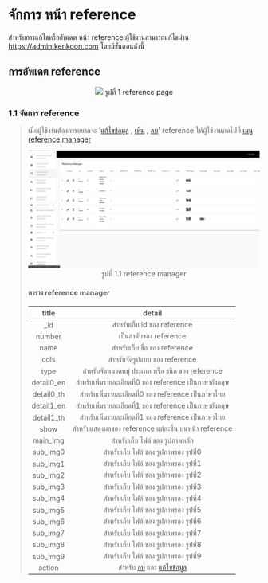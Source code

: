 # จักการ หน้า reference

สำหรับการแก้ไขหรืออัพเดต หน้า reference ผู้ใช้งานสามารถแก้ไขผ่าน https://admin.kenkoon.com โดยมีขั้นตอนดังนี้

## การอัพเดต reference

<p align="center" >
<img src=imgs/reference_page.png >
รูปที่ 1 reference page
</p>

### 1.1 จัดการ reference

> เมื่อผู้ใช้งานต้องการอยากจะ '<a href=/docs/recommend/recommend.md#46-เมื่อผู้ใช้งานกดปุ่ม  >แก้ไขข้อมูล</a> , <a href=/docs/recommend/recommend.md#44-ปุ่ม-เพิ่ม  >เพิ่ม</a> , <a href=/docs/recommend/recommend.md#47-เมื่อกดปุ่ม >ลบ</a>'  reference ให้ผู้ใช้งานกดไปที่  <a href=/docs/recommend/recommend.md#310-เมนู-reference-manager > เมนู reference manager</a></p>
> <p align="center" >
> <img src=imgs/reference_manager_page.png >
> รูปที่ 1.1 reference manager
> </p>
>
> #### ตาราง reference manager
> | title | detail | 
> | :-----: | :------: |
> | _id    | สำหรับเก็บ id ของ reference | 
> | number    | เป็นลำดับของ reference | 
> | name | สำหรับเก็บ ชื่อ ของ reference | 
> | cols | สำหรับจัดรูปแบบ ของ reference | 
> | type | สำหรับจัดหมวดหมู่ ประเภท หรือ ชนิด ของ reference | 
> | detail0_en | สำหรับเพิ่มรายละเอียดที่0 ของ reference เป็นภาษาอังกฤษ | 
> | detail0_th | สำหรับเพิ่มรายละเอียดที่0 ของ reference เป็นภาษาไทย | 
> | detail1_en | สำหรับเพิ่มรายละเอียดที่1 ของ reference เป็นภาษาอังกฤษ | 
> | detail1_th | สำหรับเพิ่มรายละเอียดที่1 ของ reference เป็นภาษาไทย | 
> | show | สำหรับแสดงผลของ reference แต่ละชิ้น บนหน้า reference  | 
> | main_img | สำหรับเก็บ ไฟล์ ของ รูปภาพหลัก | 
> | sub_img0 | สำหรับเก็บ ไฟล์ ของ รูปภาพรอง รูปที่0 | 
> | sub_img1 | สำหรับเก็บ ไฟล์ ของ รูปภาพรอง รูปที่1 | 
> | sub_img2 | สำหรับเก็บ ไฟล์ ของ รูปภาพรอง รูปที่2 | 
> | sub_img3 | สำหรับเก็บ ไฟล์ ของ รูปภาพรอง รูปที่3 | 
> | sub_img4 | สำหรับเก็บ ไฟล์ ของ รูปภาพรอง รูปที่4 | 
> | sub_img5 | สำหรับเก็บ ไฟล์ ของ รูปภาพรอง รูปที่5 | 
> | sub_img6 | สำหรับเก็บ ไฟล์ ของ รูปภาพรอง รูปที่6 | 
> | sub_img7 | สำหรับเก็บ ไฟล์ ของ รูปภาพรอง รูปที่7 | 
> | sub_img8 | สำหรับเก็บ ไฟล์ ของ รูปภาพรอง รูปที่8 | 
> | sub_img9 | สำหรับเก็บ ไฟล์ ของ รูปภาพรอง รูปที่9 | 
> | action | สำหรับ <a href=/docs/recommend/recommend.md#47-เมื่อกดปุ่ม >ลบ</a> และ <a href=/docs/recommend/recommend.md#46-เมื่อผู้ใช้งานกดปุ่ม >แก้ไขข้อมูล</a> | 

<br/>
<br/>
<br/>
